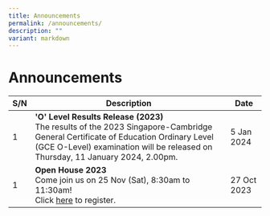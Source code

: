```yaml
---
title: Announcements
permalink: /announcements/
description: ""
variant: markdown
---
```

# Announcements


| S/N | Description | Date |
| -------- | -------- | -------- |
|1|**'O' Level Results Release (2023)**<br>The results of the 2023 Singapore-Cambridge General Certificate of Education Ordinary Level (GCE O-Level) examination will be released on Thursday, 11 January 2024, 2.00pm.|5 Jan 2024|
|1|**Open House 2023**<br>Come join us on 25 Nov (Sat), 8:30am to 11:30am!<br>Click [here](https://go.gov.sg/opssopenhouse2023-preregistration) to register.|27 Oct 2023|